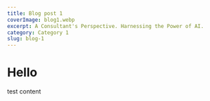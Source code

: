 ```yaml
---
title: Blog post 1
coverImage: blog1.webp
excerpt: A Consultant's Perspective. Harnessing the Power of AI.
category: Category 1
slug: blog-1
---
```


# Hello

test content
